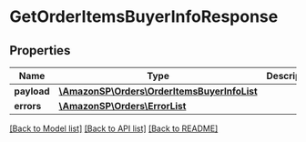 # GetOrderItemsBuyerInfoResponse

## Properties
Name | Type | Description | Notes
------------ | ------------- | ------------- | -------------
**payload** | [**\AmazonSP\Orders\OrderItemsBuyerInfoList**](OrderItemsBuyerInfoList.md) |  | [optional] 
**errors** | [**\AmazonSP\Orders\ErrorList**](ErrorList.md) |  | [optional] 

[[Back to Model list]](../../README.md#documentation-for-models) [[Back to API list]](../../README.md#documentation-for-api-endpoints) [[Back to README]](../../README.md)

